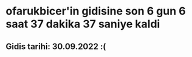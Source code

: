 # ofarukbicer'in gidisine son 6 gun 6 saat 37 dakika 37 saniye kaldi

## Gidis tarihi: 30.09.2022 :(
